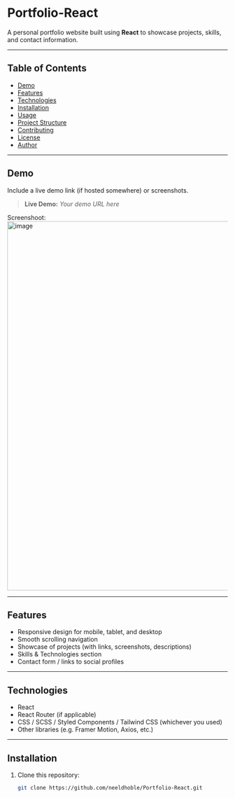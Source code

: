 # Portfolio-React

A personal portfolio website built using **React** to showcase projects, skills, and contact information.

---

## Table of Contents

- [Demo](#demo)  
- [Features](#features)  
- [Technologies](#technologies)  
- [Installation](#installation)  
- [Usage](#usage)  
- [Project Structure](#project-structure)  
- [Contributing](#contributing)  
- [License](#license)  
- [Author](#author)

---

## Demo

Include a live demo link (if hosted somewhere) or screenshots.

> **Live Demo:** _Your demo URL here_  
>
Screenshoot:
<img width="1735" height="843" alt="image" src="https://github.com/user-attachments/assets/d6f03e2b-bb5a-4373-887a-dacffc19da24" />


---

## Features

- Responsive design for mobile, tablet, and desktop  
- Smooth scrolling navigation  
- Showcase of projects (with links, screenshots, descriptions)  
- Skills & Technologies section  
- Contact form / links to social profiles  

---

## Technologies

- React  
- React Router (if applicable)  
- CSS / SCSS / Styled Components / Tailwind CSS (whichever you used)  
- Other libraries (e.g. Framer Motion, Axios, etc.)  

---

## Installation

1. Clone this repository:

   ```bash
   git clone https://github.com/neeldhoble/Portfolio-React.git
